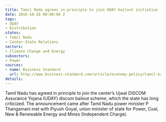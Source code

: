 ```yaml
---
title: Tamil Nadu agrees in-principle to join UDAY bailout initiative
date: 2016-10-26 00:00:00 Z
tags:
- UDAY
- Distribution
states:
- Tamil Nadu
- Center-State Relations
sectors:
- Climate Change and Energy
subsectors:
- Power
sources:
- name: Business Standard
  url: http://www.business-standard.com/article/economy-policy/tamil-nadu-agrees-to-join-centre-s-uday-scheme-116102101075_1.html
details: 
---
```


Tamil Nadu has agreed in principle to join the center’s Ujwal DISCOM Assurance Yojana (UDAY) discom bailout scheme, which the state has long criticized. The announcement came after Tamil Nadu power minister P Thangamani met with Piyush Goyal, union minister of state for Power, Coal, New & Renewable Energy and Mines (Independent Charge).

